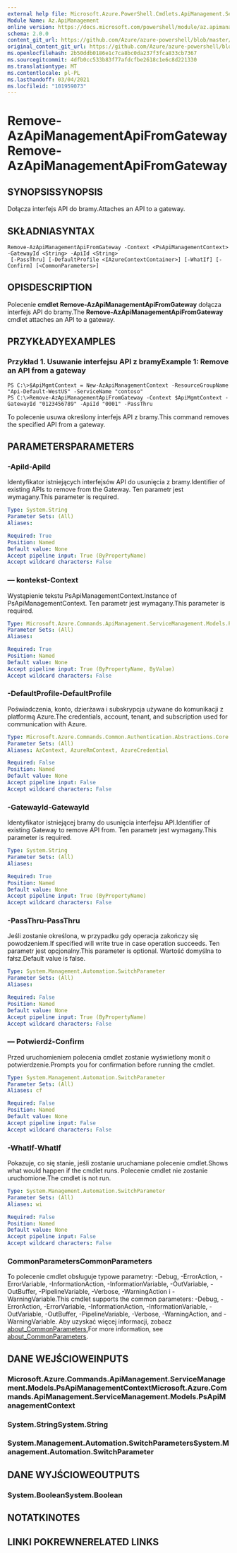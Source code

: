 ```yaml
---
external help file: Microsoft.Azure.PowerShell.Cmdlets.ApiManagement.ServiceManagement.dll-Help.xml
Module Name: Az.ApiManagement
online version: https://docs.microsoft.com/powershell/module/az.apimanagement/remove-azapimanagementapifromgateway
schema: 2.0.0
content_git_url: https://github.com/Azure/azure-powershell/blob/master/src/ApiManagement/ApiManagement/help/Remove-AzApiManagementApiFromGateway.md
original_content_git_url: https://github.com/Azure/azure-powershell/blob/master/src/ApiManagement/ApiManagement/help/Remove-AzApiManagementApiFromGateway.md
ms.openlocfilehash: 2b50ddb0186e1c7ca8bc0da237f3fca833cb7367
ms.sourcegitcommit: 4dfb0cc533b83f77afdcfbe2618c1e6c8d221330
ms.translationtype: MT
ms.contentlocale: pl-PL
ms.lasthandoff: 03/04/2021
ms.locfileid: "101959073"
---
```

# <span data-ttu-id="7915a-101">Remove-AzApiManagementApiFromGateway</span><span class="sxs-lookup"><span data-stu-id="7915a-101">Remove-AzApiManagementApiFromGateway</span></span>

## <span data-ttu-id="7915a-102">SYNOPSIS</span><span class="sxs-lookup"><span data-stu-id="7915a-102">SYNOPSIS</span></span>
<span data-ttu-id="7915a-103">Dołącza interfejs API do bramy.</span><span class="sxs-lookup"><span data-stu-id="7915a-103">Attaches an API to a gateway.</span></span>

## <span data-ttu-id="7915a-104">SKŁADNIA</span><span class="sxs-lookup"><span data-stu-id="7915a-104">SYNTAX</span></span>

```
Remove-AzApiManagementApiFromGateway -Context <PsApiManagementContext> -GatewayId <String> -ApiId <String>
 [-PassThru] [-DefaultProfile <IAzureContextContainer>] [-WhatIf] [-Confirm] [<CommonParameters>]
```

## <span data-ttu-id="7915a-105">OPIS</span><span class="sxs-lookup"><span data-stu-id="7915a-105">DESCRIPTION</span></span>
<span data-ttu-id="7915a-106">Polecenie **cmdlet Remove-AzApiManagementApiFromGateway** dołącza interfejs API do bramy.</span><span class="sxs-lookup"><span data-stu-id="7915a-106">The **Remove-AzApiManagementApiFromGateway** cmdlet attaches an API to a gateway.</span></span>

## <span data-ttu-id="7915a-107">PRZYKŁADY</span><span class="sxs-lookup"><span data-stu-id="7915a-107">EXAMPLES</span></span>

### <span data-ttu-id="7915a-108">Przykład 1. Usuwanie interfejsu API z bramy</span><span class="sxs-lookup"><span data-stu-id="7915a-108">Example 1: Remove an API from a gateway</span></span>
```
PS C:\>$ApiMgmtContext = New-AzApiManagementContext -ResourceGroupName "Api-Default-WestUS" -ServiceName "contoso"
PS C:\>Remove-AzApiManagementApiFromGateway -Context $ApiMgmtContext -GatewayId "0123456789" -ApiId "0001" -PassThru
```

<span data-ttu-id="7915a-109">To polecenie usuwa określony interfejs API z bramy.</span><span class="sxs-lookup"><span data-stu-id="7915a-109">This command removes the specified API from a gateway.</span></span>

## <span data-ttu-id="7915a-110">PARAMETERS</span><span class="sxs-lookup"><span data-stu-id="7915a-110">PARAMETERS</span></span>

### <span data-ttu-id="7915a-111">-ApiId</span><span class="sxs-lookup"><span data-stu-id="7915a-111">-ApiId</span></span>
<span data-ttu-id="7915a-112">Identyfikator istniejących interfejsów API do usunięcia z bramy.</span><span class="sxs-lookup"><span data-stu-id="7915a-112">Identifier of existing APIs to remove from the Gateway.</span></span>
<span data-ttu-id="7915a-113">Ten parametr jest wymagany.</span><span class="sxs-lookup"><span data-stu-id="7915a-113">This parameter is required.</span></span>

```yaml
Type: System.String
Parameter Sets: (All)
Aliases:

Required: True
Position: Named
Default value: None
Accept pipeline input: True (ByPropertyName)
Accept wildcard characters: False
```

### <span data-ttu-id="7915a-114">— kontekst</span><span class="sxs-lookup"><span data-stu-id="7915a-114">-Context</span></span>
<span data-ttu-id="7915a-115">Wystąpienie tekstu PsApiManagementContext.</span><span class="sxs-lookup"><span data-stu-id="7915a-115">Instance of PsApiManagementContext.</span></span>
<span data-ttu-id="7915a-116">Ten parametr jest wymagany.</span><span class="sxs-lookup"><span data-stu-id="7915a-116">This parameter is required.</span></span>

```yaml
Type: Microsoft.Azure.Commands.ApiManagement.ServiceManagement.Models.PsApiManagementContext
Parameter Sets: (All)
Aliases:

Required: True
Position: Named
Default value: None
Accept pipeline input: True (ByPropertyName, ByValue)
Accept wildcard characters: False
```

### <span data-ttu-id="7915a-117">-DefaultProfile</span><span class="sxs-lookup"><span data-stu-id="7915a-117">-DefaultProfile</span></span>
<span data-ttu-id="7915a-118">Poświadczenia, konto, dzierżawa i subskrypcja używane do komunikacji z platformą Azure.</span><span class="sxs-lookup"><span data-stu-id="7915a-118">The credentials, account, tenant, and subscription used for communication with Azure.</span></span>

```yaml
Type: Microsoft.Azure.Commands.Common.Authentication.Abstractions.Core.IAzureContextContainer
Parameter Sets: (All)
Aliases: AzContext, AzureRmContext, AzureCredential

Required: False
Position: Named
Default value: None
Accept pipeline input: False
Accept wildcard characters: False
```

### <span data-ttu-id="7915a-119">-GatewayId</span><span class="sxs-lookup"><span data-stu-id="7915a-119">-GatewayId</span></span>
<span data-ttu-id="7915a-120">Identyfikator istniejącej bramy do usunięcia interfejsu API.</span><span class="sxs-lookup"><span data-stu-id="7915a-120">Identifier of existing Gateway to remove API from.</span></span>
<span data-ttu-id="7915a-121">Ten parametr jest wymagany.</span><span class="sxs-lookup"><span data-stu-id="7915a-121">This parameter is required.</span></span>

```yaml
Type: System.String
Parameter Sets: (All)
Aliases:

Required: True
Position: Named
Default value: None
Accept pipeline input: True (ByPropertyName)
Accept wildcard characters: False
```

### <span data-ttu-id="7915a-122">-PassThru</span><span class="sxs-lookup"><span data-stu-id="7915a-122">-PassThru</span></span>
<span data-ttu-id="7915a-123">Jeśli zostanie określona, w przypadku gdy operacja zakończy się powodzeniem.</span><span class="sxs-lookup"><span data-stu-id="7915a-123">If specified will write true in case operation succeeds.</span></span>
<span data-ttu-id="7915a-124">Ten parametr jest opcjonalny.</span><span class="sxs-lookup"><span data-stu-id="7915a-124">This parameter is optional.</span></span>
<span data-ttu-id="7915a-125">Wartość domyślna to fałsz.</span><span class="sxs-lookup"><span data-stu-id="7915a-125">Default value is false.</span></span>

```yaml
Type: System.Management.Automation.SwitchParameter
Parameter Sets: (All)
Aliases:

Required: False
Position: Named
Default value: None
Accept pipeline input: True (ByPropertyName)
Accept wildcard characters: False
```

### <span data-ttu-id="7915a-126">— Potwierdź</span><span class="sxs-lookup"><span data-stu-id="7915a-126">-Confirm</span></span>
<span data-ttu-id="7915a-127">Przed uruchomieniem polecenia cmdlet zostanie wyświetlony monit o potwierdzenie.</span><span class="sxs-lookup"><span data-stu-id="7915a-127">Prompts you for confirmation before running the cmdlet.</span></span>

```yaml
Type: System.Management.Automation.SwitchParameter
Parameter Sets: (All)
Aliases: cf

Required: False
Position: Named
Default value: None
Accept pipeline input: False
Accept wildcard characters: False
```

### <span data-ttu-id="7915a-128">-WhatIf</span><span class="sxs-lookup"><span data-stu-id="7915a-128">-WhatIf</span></span>
<span data-ttu-id="7915a-129">Pokazuje, co się stanie, jeśli zostanie uruchamiane polecenie cmdlet.</span><span class="sxs-lookup"><span data-stu-id="7915a-129">Shows what would happen if the cmdlet runs.</span></span> <span data-ttu-id="7915a-130">Polecenie cmdlet nie zostanie uruchomione.</span><span class="sxs-lookup"><span data-stu-id="7915a-130">The cmdlet is not run.</span></span>

```yaml
Type: System.Management.Automation.SwitchParameter
Parameter Sets: (All)
Aliases: wi

Required: False
Position: Named
Default value: None
Accept pipeline input: False
Accept wildcard characters: False
```

### <span data-ttu-id="7915a-131">CommonParameters</span><span class="sxs-lookup"><span data-stu-id="7915a-131">CommonParameters</span></span>
<span data-ttu-id="7915a-132">To polecenie cmdlet obsługuje typowe parametry: -Debug, -ErrorAction, -ErrorVariable, -InformationAction, -InformationVariable, -OutVariable, -OutBuffer, -PipelineVariable, -Verbose, -WarningAction i -WarningVariable.</span><span class="sxs-lookup"><span data-stu-id="7915a-132">This cmdlet supports the common parameters: -Debug, -ErrorAction, -ErrorVariable, -InformationAction, -InformationVariable, -OutVariable, -OutBuffer, -PipelineVariable, -Verbose, -WarningAction, and -WarningVariable.</span></span> <span data-ttu-id="7915a-133">Aby uzyskać więcej informacji, zobacz [about_CommonParameters.](http://go.microsoft.com/fwlink/?LinkID=113216)</span><span class="sxs-lookup"><span data-stu-id="7915a-133">For more information, see [about_CommonParameters](http://go.microsoft.com/fwlink/?LinkID=113216).</span></span>

## <span data-ttu-id="7915a-134">DANE WEJŚCIOWE</span><span class="sxs-lookup"><span data-stu-id="7915a-134">INPUTS</span></span>

### <span data-ttu-id="7915a-135">Microsoft.Azure.Commands.ApiManagement.ServiceManagement.Models.PsApiManagementContext</span><span class="sxs-lookup"><span data-stu-id="7915a-135">Microsoft.Azure.Commands.ApiManagement.ServiceManagement.Models.PsApiManagementContext</span></span>

### <span data-ttu-id="7915a-136">System.String</span><span class="sxs-lookup"><span data-stu-id="7915a-136">System.String</span></span>

### <span data-ttu-id="7915a-137">System.Management.Automation.SwitchParameters</span><span class="sxs-lookup"><span data-stu-id="7915a-137">System.Management.Automation.SwitchParameter</span></span>

## <span data-ttu-id="7915a-138">DANE WYJŚCIOWE</span><span class="sxs-lookup"><span data-stu-id="7915a-138">OUTPUTS</span></span>

### <span data-ttu-id="7915a-139">System.Boolean</span><span class="sxs-lookup"><span data-stu-id="7915a-139">System.Boolean</span></span>

## <span data-ttu-id="7915a-140">NOTATKI</span><span class="sxs-lookup"><span data-stu-id="7915a-140">NOTES</span></span>

## <span data-ttu-id="7915a-141">LINKI POKREWNE</span><span class="sxs-lookup"><span data-stu-id="7915a-141">RELATED LINKS</span></span>

